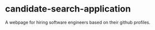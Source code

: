 # candidate-search-application
A webpage for hiring software engineers based on their github profiles. 
